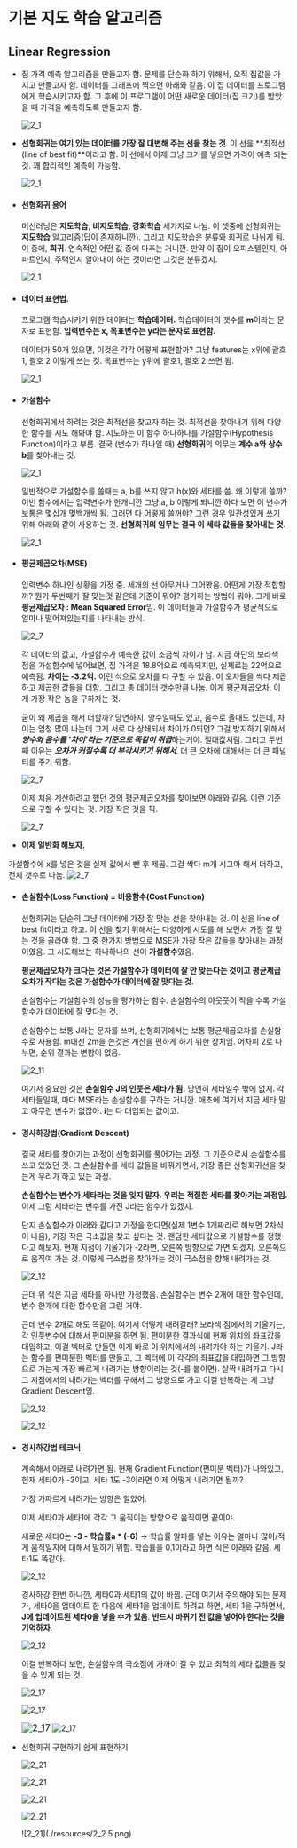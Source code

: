 #  기본 지도 학습 알고리즘

## Linear Regression 

- 집 가격 예측 알고리즘을 만들고자 함. 문제를 단순화 하기 위해서, 오직 집값을 가지고 만들고자 함. 데이터를 그래프에 찍으면 아래와 같음. 이 집 데이터를 프로그램에게 학습시키고자 함. 그 후에 이 프로그램이 어떤 새로운 데이터(집 크기)를 받았을 때 가격을 예측하도록 만들고자 함. 

  ![2_1](./resources/2_1.png)

- **선형회귀는 여기 있는 데이터를 가장 잘 대변해 주는 선을 찾는 것**. 이 선을 **최적선(line of best fit)**이라고 함.  이 선에서 이제 그냥 크기를 넣으면 가격이 예측 되는 것. 꽤 합리적인 예측이 가능함. 

  ![2_1](./resources/2_2.png)

- #### 선형회귀 용어

  머신러닝은 **지도학습**, **비지도학습, 강화학습** 세가지로 나뉨. 이 셋중에 선형회귀는 **지도학습** 알고리즘(답이 존재하니깐). 그리고 지도학습은 분류와 회귀로 나뉘게 됨. 이 중에, **회귀**. 연속적인 어떤 값 중에 마추는 거니깐. 만약 이 집이 오피스텔인지, 아파트인지, 주택인지 알아내야 하는 것이라면 그것은 분류겠지. 

  ![2_1](./resources/2_3.png)

- #### 데이터 표현법. 

  프로그램 학습시키기 위한 데이터는 **학습데이터.** 학습데이터의 갯수를 **m**이라는 문자로 표현함. **입력변수는 x, 목표변수는 y라는 문자로 표현함.** 

  데이터가 50개 있으면, 이것은 각각 어떻게 표현할까? 그냥 features는 x위에 괄호 1, 괄호 2 이렇게 쓰는 것. 목표변수는 y위에 괄호1, 괄호 2 쓰면 됨. 

  ![2_1](./resources/2_4.png)

- #### 가설함수

  선형회귀에서 하려는 것은 최적선을 찾고자 하는 것. 최적선을 찾아내기 위해 다양한 함수를 시도 해봐야 함. 시도하는 이 함수 하나하나를 가설함수(Hypothesis Function)이라고 부름. 결국 (변수가 하나일 때) **선형회귀**의 의무는 **계수 a와 상수 b**를 찾아내는 것. 

  ![2_1](./resources/2_5.png)

  일반적으로 가설함수를 쓸때는 a, b를 쓰지 않고 h(x)와 세타를 씀. 왜 이렇게 쓸까? 이번 함수에서는 입력변수가 한개니깐 그냥 a, b 이렇게 되니깐 하다 보면 이 변수가 보통은 몇십개 몇백개씩 됨. 그러면 다 어떻게 쓸꺼야? 그런 경우 일관성있게 쓰기 위해 아래와 같이 사용하는 것. **선형회귀의 임무는 결국 이 세타 값들을 찾아내는 것**.  

  ![2_1](./resources/2_6.png)

  

- #### 평균제곱오차(MSE)

  입력변수 하나인 상황을 가정 중. 세개의 선 아무거나 그어봤음. 어떤게 가장 적합할까? 뭔가 두번째가 잘 맞는것 같은데 기준이 뭐야? 평가하는 방법이 뭐야. 그게 바로 **평균제곱오차 : Mean Squared Error**임. 이 데이터들과 가설함수가 평균적으로 얼마나 떨어져있는지를 나타내는 방식. 

  ![2_7](./resources/2_7.png)

  각 데이터의 값고, 가설함수가 예측한 값이 조금씩 차이가 남. 지금 하단의 보라색 점을 가설함수에 넣어보면, 집 가격은 18.8억으로 예측되지만, 실제로는 22억으로 예측됨. **차이는 -3.2억.** 이런 식으로 오차를 다 구할 수 있음.  이 오차들을 싹다 제곱하고 제곱한 값들을 더함. 그리고 총 데이터 갯수만큼 나눔. 이게 평균제곱오차. 이게 가장 작은 놈을 구하자는 것. 

  굳이 왜 제곱을 해서 더할까? 당연하지. 양수일때도 있고, 음수로 올때도 있는데, 차이는 엄청 많이 나는데 그게 서로 다 상쇄되서 차이가 0되면? 그걸 방지하기 위해서 ***양수와 음수를 '차이'라는 기준으로 똑같이 취급***하는거야. 절대값처럼. 그리고 두번째 이유는 ***오차가 커질수록 더 부각시키기 위해서***. 더 큰 오차에 대해서는 더 큰 패널티를 주기 위함. 

  ![2_7](./resources/2_8.png)

  이제 처음 계산하려고 했던 것의 평균제곱오차를 찾아보면 아래와 같음. 이런 기준으로 구할 수 있다는 것. 가장 작은 것을 픽. 

  ![2_7](./resources/2_9.png)



-  **이제 일반화 해보자.**

  가설함수에 x를 넣은 것을 실제 값에서 뺀 후 제곱. 그걸 싹다 m개 시그마 해서 더하고, 전체 갯수로 나눔. 		 			![2_7](./resources/2_10.png)



- #### 손실함수(Loss Function)  = 비용함수(Cost Function)

  선형회귀는 단순히 그냥 데이터에 가장 잘 맞는 선을 찾아내는 것. 이 선을 line of best fit이라고 하고. 이 선을 찾기 위해서는 다양하게 시도를 해 보면서 가장 잘 맞는 것을 골라야 함. 그 중 한가지 방법으로 MSE가 가장 작은 값들을 찾아내는 과정이였음. 그 시도해보는 하나하나의 선이 **가설함수**였음. 

  **평균제곱오차가 크다는 것은 가설함수가 데이터에 잘 안 맞는다는 것이고 평균제곱오차가 작다는 것은 가설함수가 데이터에 잘 맞다는 것.** 

  

  손실함수는 가설함수의 성능을 평가하는 함수. 손실함수의 아웃풋이 작을 수록 가설함수가 데이터에 잘 맞다는 것. 

  손실함수는 보통 J라는 문자를 쓰며, 선형회귀에서는 보통 평균제곱오차를 손실함수로 사용함. m대신 2m을 쓴것은 계산을 편하게 하기 위한 장치임. 어차피 2로 나누면, 순위 결과는 변함이 없음. 

  ![2_11](./resources/2_11.png)

  여기서 중요한 것은 **손실함수 J의 인풋은 세타가 됨.** 당연히 세타일수 밖에 없지. 각 세타들일때, 마다 MSE라는 손실함수를 구하는 거니깐. 애초에 여기서 지금 세타 말고 아무런 변수가 없잖아. **i**는 다 대입되는 값이고.  





- #### 경사하강법(Gradient Descent)

  결국 세타를 찾아가는 과정이 선형회귀를 풀어가는 과정. 그 기준으로서 손실함수를 쓰고 있었던 것. 그 손실함수를 세타 값들을 바꿔가면서, 가장 좋은 선형회귀선을 찾는게 우리가 하고 있는 과정. 

  **손실함수는 변수가 세타라는 것을 잊지 말자. 우리는 적절한 세타를 찾아가는 과정임.** 이제 그럼 세타라는 변수를 가진 J라는 함수가 있겠지. 

  단지 손실함수가 아래와 같다고 가정을 한다면(실제 1변수 1개짜리로 해보면 2차식이 나옴), 가장 작은 극소값을 찾고 싶다는 것. 랜덤한 세타값으로 가설함수를 정했다고 해보자. 현재 지점이 기울기가 -2라면, 오른쪽 방향으로 가면 되겠지. 오른쪽으로 움직여 가는 것. 이렇게 극소법을 찾아가는 것이 극소점을 향해 내려가는 것. 

  ![2_12](./resources/2_12.png)

  근데 위 식은 지금 세타를 하나만 가정했음. 손실함수는 변수 2개에 대한 함수인데, 변수 한개에 대한 함수만을 그린 거야. 

  근데 변수 2개로 해도 똑같아. 여기서 어떻게 내려갈래? 보라색 점에서의 기울기는, 각 인풋변수에 대해서 편미분을 하면 됨. 편미분한 결과식에 현재 위치의 좌표값을 대입하고, 이걸 벡터로 만들면 이게 바로 이 위치에서의 내려가야 하는 기울기. J라는 함수를 편미분한 벡터를 만들고, 그 벡터에 이 각각의 좌표값을 대입하면 그 방향으로 가는게 가장 빠르게 내려가는 방향이라는 것(-를 붙이면). 살짝 내려가고 다시 그 지점에서의 내려가는 벡터를 구해서 그 방향으로 가고 이걸 반복하는 게 그냥 Gradient Descent임. 

  ![2_12](./resources/2_14.png)

  

  ![2_12](./resources/2_13.jpeg)



- #### 경사하강법 테크닉

  계속해서 아래로 내려가면 됨. 현재 Gradient Function(편미분 벡터)가 나와있고, 현재 세타0가 -3이고, 세타 1도 -3이라면 이제 어떻게 내려가면 될까? 

  가장 가파르게 내려가는 방향은 알았어. 

  이제 세타0과 세타1에 각각 그 움직이는 방향으로 움직이면 끝이야. 

  새로운 세타0는 **-3 - 학습률a * (-6)**  -> 학습률 알파를 넣는 이유는 얼마나 많이/적게 움직일지에 대해서 말하기 위함. 학습률을 0.1이라고 하면 식은 아래와 같음. 세타1도 똑같아.

  ![2_12](./resources/2_15.png)

  경사하강 한번 하니깐, 세타0과 세타1의 값이 바뀜. 근데 여기서 주의해야 되는 문제가, 세타0을 업데이트 한 다음에 세타1을 업데이트 하려고 하면, 세타 1을 구하면서, **J에 업데이트된 세타0을 넣을 수가 있음**. **반드시 바뀌기 전 값을 넣어야 한다는 것을 기억하자**. 

  ![2_12](./resources/2_16.png)

  이걸 반복하다 보면, 손실함수의 극소점에 가까이 갈 수 있고 최적의 세타 값들을 찾을 수 있게 되는 것. 

  ![2_17](./resources/2_17.png)

  ![2_17](./resources/2_18.png)

  <img src="./resources/2_19.png" alt="2_17" style="zoom:120%;" />	![2_17](./resources/2_20.png)



- 선형회귀 구현하기 쉽게 표현하기

  ![2_21](./resources/2_21.png)

  ![2_21](./resources/2_22.png)

  ![2_21](./resources/2_23.png)

  ![2_21](./resources/2_24.png)

  ![2_21](./resources/2_2	5.png)